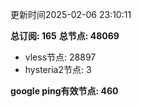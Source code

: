 更新时间2025-02-06 23:10:11

**总订阅: 165**
**总节点: 48069**
- vless节点: 28897
- hysteria2节点: 3

**google ping有效节点: 460**
